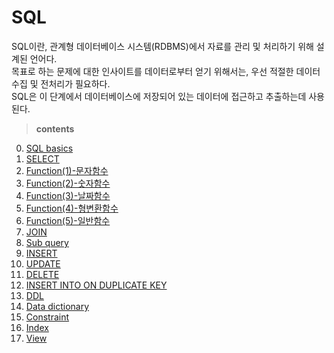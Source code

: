 # SQL

SQL이란, 관계형 데이터베이스 시스템(RDBMS)에서 자료를 관리 및 처리하기 위해 설계된 언어다.  
목표로 하는 문제에 대한 인사이트를 데이터로부터 얻기 위해서는, 우선 적절한 데이터 수집 및 전처리가 필요하다.  
SQL은 이 단계에서 데이터베이스에 저장되어 있는 데이터에 접근하고 추출하는데 사용된다.

> **contents**

  0. [SQL basics](docs/basics.md)
  1. [SELECT](docs/select.md)
  2. [Function(1)-문자함수](docs/function-1.md)
  3. [Function(2)-숫자함수](docs/function-2.md)
  4. [Function(3)-날짜함수](docs/function-3.md)
  5. [Function(4)-형변환함수](docs/function-4.md)
  6. [Function(5)-일반함수](docs/function-5.md)
  7. [JOIN](docs/join.md)
  8. [Sub query](docs/subquery.md)
  9. [INSERT](docs/insert.md)
  10. [UPDATE](docs/update.md)
  11. [DELETE](docs/delete.md)
  12. [INSERT INTO ON DUPLICATE KEY](docs/insert_into_on_duplicate_key.md)
  13. [DDL](docs/DDL.md)
  14. [Data dictionary](docs/data_dictionary.md)
  15. [Constraint](docs/constraint.md)
  16. [Index](docs/index.md)
  17. [View](docs/view.md)
